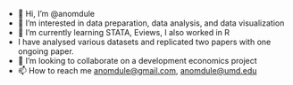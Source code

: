 - 👋 Hi, I’m @anomdule
- 👀 I’m interested in data preparation, data analysis, and data visualization
- 🌱 I’m currently learning STATA, Eviews, I also worked in R 
- I have analysed various datasets and replicated two papers with one ongoing paper.
- 💞️ I’m looking to collaborate on a development economics project
- 📫 How to reach me anomdule@gmail.com, anomdule@umd.edu

<!---
anomdule/anomdule is a ✨ special ✨ repository because its `README.md` (this file) appears on your GitHub profile.
You can click the Preview link to take a look at your changes.
--->
